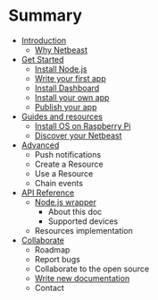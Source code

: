 # Summary

* [Introduction](README.md)
   * [Why Netbeast](chapters/introduction/why_netbeast.md)
* [Get Started](chapters/get_started/index.md)
   * [Install Node.js](chapters/get_started/install_nodejs.md)
   * [Write your first app](chapters/get_started/write_your_first_app.md)
   * [Install Dashboard](chapters/get_started/install_dashboard.md)
   * [Install your own app](chapters/get_started/install_your_own_app_md.md)
   * [Publish your app](chapters/get_started/publish_your_app.md)
* [Guides and resources](chapters/guides_and_resources/index.md)
   * [Install OS on Raspberry Pi](chapters/guides_and_resources/install_os_on_raspberry_pi.md)
   * [Discover your Netbeast](chapters/guides_and_resources/discover_your_netbeast.md)
* [Advanced](chapters/advanced/index.md)
   * Push notifications
   * Create a Resource
   * Use a Resource
   * Chain events
* [API Reference](chapters/api_reference/index.md)
   * [Node.js wrapper](chapters/api_reference/nodejs_wrapper.md)
       * About this doc
       * Supported devices
   * Resources implementation
* [Collaborate](chapters/collaborate/index.md)
   * Roadmap
   * Report bugs
   * Collaborate to the open source
   * [Write new documentation](chapters/collaborate/write_new_documentation.md)
   * Contact

